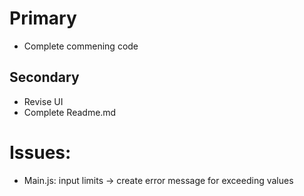 # Primary

- Complete commening code


## Secondary

- Revise UI
- Complete Readme.md


# Issues:

- Main.js: input limits -> create error message for exceeding values